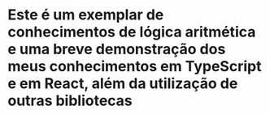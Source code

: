 # Este é um exemplar de conhecimentos de lógica aritmética e uma breve demonstração dos meus conhecimentos em TypeScript e em React, além da utilização de outras bibliotecas
